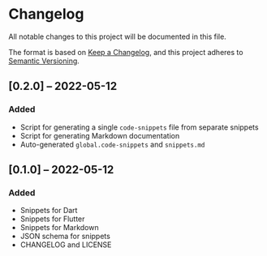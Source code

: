 # Changelog
All notable changes to this project will be documented in this file.

The format is based on [Keep a Changelog](https://keepachangelog.com/en/1.0.0/),
and this project adheres to [Semantic Versioning](https://semver.org/spec/v2.0.0.html).

## [0.2.0] – 2022-05-12
### Added
- Script for generating a single `code-snippets` file from separate snippets 
- Script for generating Markdown documentation
- Auto-generated `global.code-snippets` and `snippets.md`

## [0.1.0] – 2022-05-12
### Added
- Snippets for Dart
- Snippets for Flutter
- Snippets for Markdown
- JSON schema for snippets
- CHANGELOG and LICENSE
